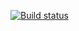 [![Build status](https://ci.appveyor.com/api/projects/status/736f1vbofj0nekhd?svg=true)](https://ci.appveyor.com/project/Alex-m18/ahj-diploma)
